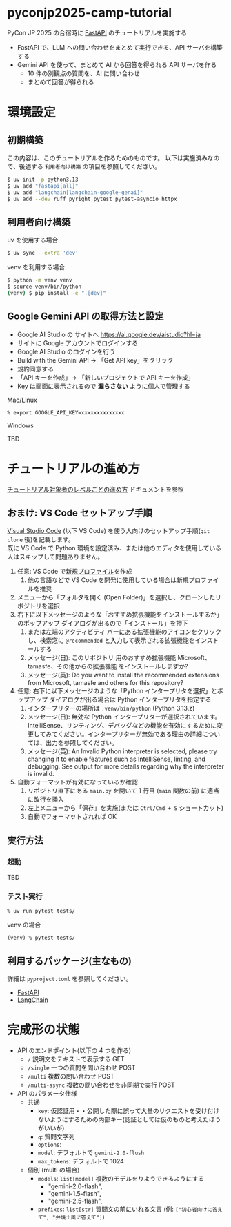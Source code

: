 # pyconjp2025-camp-tutorial

PyCon JP 2025 の合宿時に [FastAPI](https://fastapi.tiangolo.com/) のチュートリアルを実施する

- FastAPI で、LLM への問い合わせをまとめて実行できる、API サーバを構築する
- Gemini API を使って、まとめて AI から回答を得られる API サーバを作る
  - 10 件の別観点の質問を、AI に問い合わせ
  - まとめて回答が得られる

# 環境設定

## 初期構築

この内容は、このチュートリアルを作るためのものです。
以下は実施済みなので、後述する `利用者向け構築` の項目を参照してください。

```bash
$ uv init -p python3.13
$ uv add "fastapi[all]"
$ uv add "langchain[langchain-google-genai]"
$ uv add --dev ruff pyright pytest pytest-asyncio httpx
```

## 利用者向け構築

uv を使用する場合

```bash
$ uv sync --extra 'dev'
```

venv を利用する場合

```bash
$ python -m venv venv
$ source venv/bin/python
(venv) $ pip install -e ".[dev]"
```

## Google Gemini API の取得方法と設定

- Google AI Studio の サイトへ https://ai.google.dev/aistudio?hl=ja
- サイトに Google アカウントでログインする
- Google AI Studio のログインを行う
- Build with the Gemini API -> 「Get API key」をクリック
- 規約同意する
- 「API キーを作成」-> 「新しいプロジェクトで API キーを作成」
- Key は画面に表示されるので **漏らさない** ように個人で管理する

Mac/Linux

```
% export GOOGLE_API_KEY=xxxxxxxxxxxxxx
```

Windows

TBD

# チュートリアルの進め方

[チュートリアル対象者のレベルごとの進め方](tutorial.md) ドキュメントを参照

## おまけ: VS Code セットアップ手順

[Visual Studio Code](https://code.visualstudio.com) (以下 VS Code) を使う人向けのセットアップ手順(`git clone` 後)を記載します。  
既に VS Code で Python 環境を設定済み、または他のエディタを使用している人はスキップして問題ありません。

1. 任意: VS Code で[新規プロファイル](https://code.visualstudio.com/docs/configure/profiles)を作成
   1. 他の言語などで VS Code を開発に使用している場合は新規プロファイルを推奨
1. メニューから「フォルダを開く (Open Folder)」を選択し、クローンしたリポジトリを選択
1. 右下に以下メッセージのような「おすすめ拡張機能をインストールするか」のポップアップ ダイアログが出るので「インストール」を押下
   1. または左端のアクティビティ バーにある拡張機能のアイコンをクリックし、検索窓に `@recommended` と入力して表示される拡張機能をインストールする
   1. メッセージ(日): このリポジトリ 用のおすすめ拡張機能 Microsoft、tamasfe、その他からの拡張機能 をインストールしますか?
   1. メッセージ(英): Do you want to install the recommended extensions from Microsoft, tamasfe and others for this repository?
1. 任意: 右下に以下メッセージのような「Python インタープリタを選択」とポップアップ ダイアログが出る場合は Python インタープリタを指定する
   1. インタープリターの場所は `.venv/bin/python` (Python 3.13.z)
   1. メッセージ(日): 無効な Python インタープリターが選択されています。IntelliSense、リンティング、デバッグなどの機能を有効にするために変更してみてください。インタープリターが無効である理由の詳細については、出力を参照してください。
   1. メッセージ(英): An Invalid Python interpreter is selected, please try changing it to enable features such as IntelliSense, linting, and debugging. See output for more details regarding why the interpreter is invalid.
1. 自動フォーマットが有効になっているか確認
   1. リポジトリ直下にある `main.py` を開いて 1 行目 (`main` 関数の前) に適当に改行を挿入
   1. 左上メニューから「保存」を実施(または `Ctrl/Cmd + S` ショートカット)
   1. 自動でフォーマットされれば OK

## 実行方法

### 起動

TBD

### テスト実行

```
% uv run pytest tests/
```

venv の場合

```
(venv) % pytest tests/
```

## 利用するパッケージ(主なもの)

詳細は `pyproject.toml` を参照してください。

- [FastAPI](https://fastapi.tiangolo.com/)
- [LangChain](https://python.langchain.com/docs/introduction/)

# 完成形の状態

- API のエンドポイント(以下の 4 つを作る)
  - `/` 説明文をテキストで表示する GET
  - `/single` 一つの質問を問い合わせ POST
  - `/multi` 複数の問い合わせ POST
  - `/multi-async` 複数の問い合わせを非同期で実行 POST
- API のパラメータ仕様
  - 共通
    - `key`: 仮認証用・・公開した際に誤って大量のリクエストを受け付けないようにするための内部キー(認証としては仮のものと考えたほうがいいが)
    - `q`: 質問文字列
    - `options`:
    - `model`: デフォルトで `gemini-2.0-flush`
    - `max_tokens`: デフォルトで 1024
  - 個別 (multi の場合)
    - `models`: `list[model]` 複数のモデルをりようできるようにする
      - "gemini-2.0-flash",
      - "gemini-1.5-flash",
      - "gemini-2.5-flash",
    - `prefixes`: `list[str]` 質問文の前にいれる文言 (例: `["初心者向けに答えて", "弁護士風に答えて"]`)
